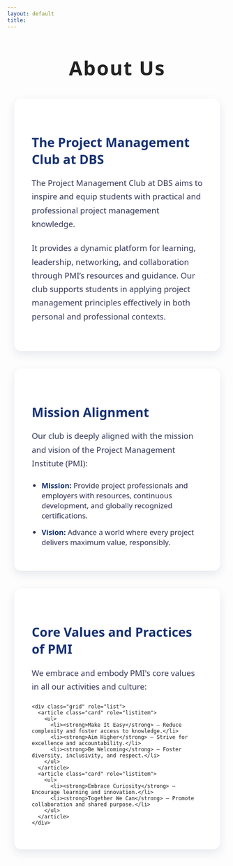 ```yaml
---
layout: default
title: 
---
```


<div class="about-container">
  <p class="team-head-text stylish-heading">About Us</p>

  <section class="about-section">
    <h2 class="section-heading">The Project Management Club at DBS</h2>
    <p>
      The Project Management Club at DBS aims to inspire and equip students with practical and professional project management knowledge.
    </p>
    <p>
      It provides a dynamic platform for learning, leadership, networking, and collaboration through PMI’s resources and guidance. Our club supports students in applying project management principles effectively in both personal and professional contexts.
    </p>
  </section>

  <section class="about-section">
    <h2 class="section-heading">Mission Alignment</h2>
    <p>
      Our club is deeply aligned with the mission and vision of the Project Management Institute (PMI):
    </p>
    <ul>
      <li><strong>Mission:</strong> Provide project professionals and employers with resources, continuous development, and globally recognized certifications.</li>
      <li><strong>Vision:</strong> Advance a world where every project delivers maximum value, responsibly.</li>
    </ul>
  </section>

  <section class="about-section">
    <h2 class="section-heading">Core Values and Practices of PMI</h2>
    <p>
      We embrace and embody PMI's core values in all our activities and culture:
    </p>

    <div class="grid" role="list">
      <article class="card" role="listitem">
        <ul>
          <li><strong>Make It Easy</strong> – Reduce complexity and foster access to knowledge.</li>
          <li><strong>Aim Higher</strong> – Strive for excellence and accountability.</li>
          <li><strong>Be Welcoming</strong> – Foster diversity, inclusivity, and respect.</li>
        </ul>
      </article>
      <article class="card" role="listitem">
        <ul>
          <li><strong>Embrace Curiosity</strong> – Encourage learning and innovation.</li>
          <li><strong>Together We Can</strong> – Promote collaboration and shared purpose.</li>
        </ul>
      </article>
    </div>
  </section>
</div>

<style>
  .about-container {
    max-width: 1200px;
    margin: 3rem auto;
    padding: 0 1rem;
    font-family: 'Segoe UI', Tahoma, Geneva, Verdana, sans-serif;
  }

  .stylish-heading {
    text-align: center;
    font-size: 2.8rem;
    font-weight: 700;
    color: #222;
    margin-bottom: 2rem;
    letter-spacing: 0.05em;
  }

  .about-section {
    background: white;
    border-radius: 16px;
    box-shadow: 0 8px 20px rgba(25, 45, 90, 0.1);
    padding: 2.5rem 2.5rem;
    margin-bottom: 2.5rem;
  }

  .section-heading {
    font-size: 1.8rem;
    font-weight: 700;
    color: #163172;
    margin-bottom: 1.2rem;
  }

  p {
    font-size: 1.15rem;
    color: #333758;
    margin-bottom: 1.5rem;
    line-height: 1.7;
  }

  ul {
    padding-left: 1.4rem;
    color: #2a2a4d;
  }

  ul li {
    margin-bottom: 0.9rem;
    font-size: 1.05rem;
  }

  ul li strong {
    color: #163172;
  }

  .grid {
    display: flex;
    gap: 2rem;
    flex-wrap: wrap;
    margin-top: 2rem;
  }

  .card {
    flex: 1;
    min-width: 280px;
    background: #e5ebff;
    padding: 1.8rem 2rem;
    border-radius: 12px;
    box-shadow: 0 6px 15px rgba(22, 49, 114, 0.12);
  }

  /* Mobile-specific optimizations */
  @media (max-width: 700px) {
    .about-container {
      padding: 0 1rem;
    }

    .stylish-heading {
      font-size: 2rem;
      margin-bottom: 1.5rem;
    }

    .about-section {
      padding: 1.5rem 1.2rem;
      margin-bottom: 1.8rem;
    }

    .section-heading {
      font-size: 1.4rem;
      margin-bottom: 1rem;
      text-align: center;
    }

    p {
      font-size: 1rem;
      line-height: 1.6;
      margin-bottom: 1.2rem;
      text-align: justify;
    }

    ul {
      padding-left: 1.2rem;
    }

    ul li {
      font-size: 0.95rem;
      margin-bottom: 0.7rem;
    }

    .grid {
      flex-direction: column;
      gap: 1.5rem;
      margin-top: 1.5rem;
    }

    .card {
      padding: 1.5rem 1.2rem;
    }
  }
</style>
